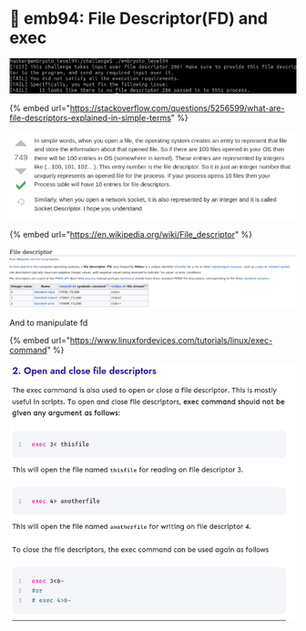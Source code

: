 # 🔴 emb94: File Descriptor(FD) and exec

![file descriptor? ](<../../.gitbook/assets/image (9) (1).png>)

{% embed url="https://stackoverflow.com/questions/5256599/what-are-file-descriptors-explained-in-simple-terms" %}

![](<../../.gitbook/assets/image (183).png>)

{% embed url="https://en.wikipedia.org/wiki/File_descriptor" %}

![](<../../.gitbook/assets/image (18).png>)

And to manipulate fd&#x20;

{% embed url="https://www.linuxfordevices.com/tutorials/linux/exec-command" %}

![](<../../.gitbook/assets/image (31).png>)


